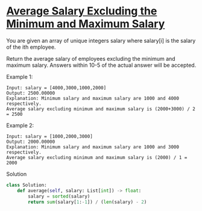 # [Average Salary Excluding the Minimum and Maximum Salary](https://leetcode.com/problems/average-salary-excluding-the-minimum-and-maximum-salary/)

You are given an array of unique integers salary where salary[i] is the salary of the ith employee.

Return the average salary of employees excluding the minimum and maximum salary. Answers within 10-5 of the actual 
answer will be accepted.

Example 1:
```
Input: salary = [4000,3000,1000,2000]
Output: 2500.00000
Explanation: Minimum salary and maximum salary are 1000 and 4000 respectively.
Average salary excluding minimum and maximum salary is (2000+3000) / 2 = 2500
```
Example 2:
```
Input: salary = [1000,2000,3000]
Output: 2000.00000
Explanation: Minimum salary and maximum salary are 1000 and 3000 respectively.
Average salary excluding minimum and maximum salary is (2000) / 1 = 2000
```
Solution
```python
class Solution:
    def average(self, salary: List[int]) -> float:
        salary = sorted(salary)
        return sum(salary[1:-1]) / (len(salary) - 2)
```
